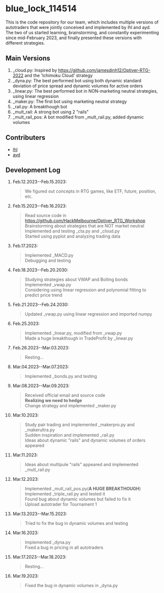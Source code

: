 # blue_lock_114514

This is the code repository for our team, which includes multiple versions of autotraders that were jointly conceived and implemented by lhl and ayd. The two of us started learning, brainstorming, and constantly experimenting since mid-February 2023, and finally presented these versions with different strategies.

## Main Versions
1. _cloud.py: Inspired by https://github.com/jamesdinh12/Optiver-RTG-2022 and the 'Ichimoku Cloud' strategy
2. _dyna.py: The best performed bot using both dynamic standard deviation of price spread and dynamic volumes for active orders
3. _linear.py: The best performed bot in NON-marketing neutral strategies, using linear regression
4. _maker.py: The first bot using marketing neutral strategy
5. _rail.py: A breakthough bot
6. _mult_rail: A strong bot using 2 "rails"
7. _mult_rail_pos: A bot modified from _mult_rail.py, added dynamic volumes

## Contributers
+ [lhl](https://github.com/kekekawaii2839)
+ [ayd](https://github.com/E70N4N)

## Development Log
1. Feb.12.2023--Feb.15.2023:
    > We figured out concepts in RTG games, like ETF, future, position, etc.
2. Feb.15.2023--Feb.16.2023:
    > Read source code in https://github.com/HackMelbourne/Optiver_RTG_Workshop \
    > Brainstorming about strategies that are NOT market neutral\
    > Implemented and testing _cta.py and _cloud.py\
    > Started using pyplot and analyzing trading data
3. Feb.17.2023:
    > Implemented _MACD.py\
    > Debugging and testing
4. Feb.18.2023--Feb.20.2030:
    > Studying strategies about VWAP and Bolling bonds\
    > Implemented _vwap.py\
    > Considering using linear regression and polynomial fitting to predict price trend
5. Feb.21.2023--Feb.24.2030:
    > Updated _vwap.py using linear regression and imported numpy
6. Feb.25.2023:
    > Implemented _linear.py, modified from _vwap.py\
    > Made a huge breakthough in TradeProfit by _linear.py
7. Feb.26.2023--Mar.03.2023:
    > Resting...
8. Mar.04.2023--Mar.07.2023:
    > Implemented _bonds.py and testing
9. Mar.08.2023--Mar.09.2023:
    > Received official email and source code\
    > **Realizing we need to hedge**\
    > Change strategy and implemented _maker.py
10. Mar.10.2023:
    > Study pair trading and implemented _makerpro.py and _makerultra.py\
    > Sudden inspiration and implemented _rail.py\
    > Ideas about dynamic "rails" and dynamic volumes of orders appeared
11. Mar.11.2023:
    > Ideas about multipule "rails" appeared and implemented _mutl_rail.py
12. Mar.12.2023:
    > Implemented _mutl_rail_pos.py(**A HUGE BREAKTHOUGH**)\
    > Implemented _triple_rail.py and tested it\
    > Found bug about dynamic volumes but failed to fix it\
    > Upload autotrader for Tournament 1
13. Mar.13.2023--Mar.15.2023:
    > Tried to fix the bug in dynamic volumes and testing
14. Mar.16.2023:
    > Implemented _dyna.py\
    > Fixed a bug in pricing in all autotraders
15. Mar.17.2023--Mar.18.2023:
    > Resting...
16. Mar.19.2023:
    > Fixed the bug in dynamic volumes in _dyna.py

